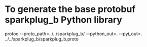 # To generate the base protobuf sparkplug_b Python library
protoc --proto_path=../../sparkplug_b/ --python_out=. --pyi_out=. ../../sparkplug_b/sparkplug_b.proto
